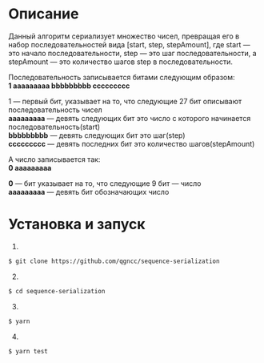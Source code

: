 # Описание

Данный алгоритм сериализует множество чисел, превращая его в набор последовательностей вида
\[start, step, stepAmount\], где start — это начало последовательности, step — это шаг последовательности,
а stepAmount — это количество шагов step в последовательности.

Последовательность записывается битами следующим образом:  
**1 aaaaaaaaa bbbbbbbbb ccccccccc**

1 — первый бит, указывает на то, что следующие 27 бит описывают последовательность чисел  
**aaaaaaaaa** — девять следующих бит это число с которого начинается последовательность(start)  
**bbbbbbbbb** — девять следующих бит это шаг(step)  
**ccccccccc** — девять последних бит это количество шагов(stepAmount)

А число записывается так:  
**0 aaaaaaaaa**

**0** — бит указывает на то, что следующие 9 бит — число  
**aaaaaaaaa** — девять бит обозначающих число

# Установка и запуск

1.

```sh
$ git clone https://github.com/qgncc/sequence-serialization
```

2.

```sh
$ cd sequence-serialization
```

3.

```sh
$ yarn
```

4.

```sh
$ yarn test
```
